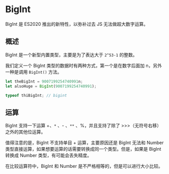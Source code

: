 # BigInt

BigInt 是 ES2020 推出的新特性，以弥补过去 JS 无法做超大数字运算。

## 概述

BigInt 是一个新型内置类型，主要是为了表达大于 `2^53-1` 的整数。

我们定义一个 BigInt 类型的数据时有两种方式，第一个是在数字后面加 n，另外一种是调用 `BigInt()` 方法。

```js
let theBigInt = 9007199254740991n;
let alsoHuge = BigInt(9007199254740991);

typeof thiBigInt; // bigint
```

## 运算

BigInt 支持一下运算 +、`*` 、- 、`**` 、%，并且支持了除了 >>>（无符号右移）之外的其他位运算。

值得注意的是，BigInt 不支持单目 + 运算，主要原因还是 BigInt 无法和 Number 类型直接运算，如果想要运算的话需要转换成同一个类型。但是，如果是 BigInt 转换成 Number 类型，有可能会丢失精度。

在比较运算符中，BigInt 和 Number 是不严格相等的，但是可以进行大小比较。
